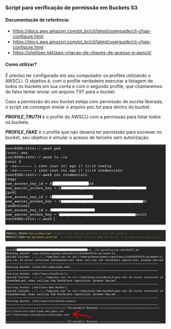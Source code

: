 ### Script para verificação de permissão em Buckets S3

#### Documentação de referência:

* https://docs.aws.amazon.com/pt_br/cli/latest/userguide/cli-chap-configure.html
* https://docs.aws.amazon.com/pt_br/cli/latest/userguide/cli-chap-configure.html
* https://shellzen.net/aws-criacao-de-chaves-de-acesso-e-awscli/


#### Como utilizar? 
    
É preciso ter configurado em seu computador os profiles utilizando o AWSCLI.
O objetivo é, com o profile verdadeiro executar a listagem de todos os buckets em sua conta 
e com o segundo profile, que chamaremos de falso tentar enviar um arquivo TXT para o bucket.

Caso a permissão do seu bucket esteja com permissão de escrita liberada, o script vai conseguir 
enviar o arquivo poc.txt para dentro do bucket.

***PROFILE_TRUTH*** é o profile do AWSCLI com a permissão para listar todos os buckets.

***PROFILE_FAKE*** é o profile que não deveria ter permissão para escrever no bucket, seu objetivo
é simular o acesso de terceiro sem autorização.

![Image](https://raw.githubusercontent.com/andreluna/s3-check-permissions/master/images/s3_001.png)

![Image](https://raw.githubusercontent.com/andreluna/s3-check-permissions/master/images/s3_002.png)

![Image](https://raw.githubusercontent.com/andreluna/s3-check-permissions/master/images/s3_003.png)


